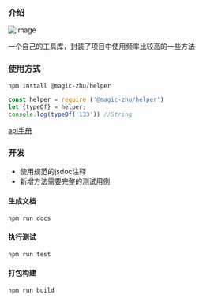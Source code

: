 ### 介绍

![image](https://img.shields.io/badge/Version-1.0.2-green.svg)

一个自己的工具库，封装了项目中使用频率比较高的一些方法

### 使用方式

```bash
npm install @magic-zhu/helper  
```

```js
const helper = require ('@magic-zhu/helper')
let {typeOf} = helper;
console.log(typeOf('133')) //String
```
[api手册](https://magiczhuzhu.club/docs/helper/1.0.3/index.html)

### 开发

- 使用规范的jsdoc注释
- 新增方法需要完整的测试用例

#### 生成文档

```bash
npm run docs
```

#### 执行测试

```bash
npm run test
```

#### 打包构建

```bash
npm run build
```